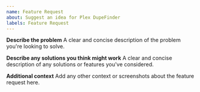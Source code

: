 ```yaml
---
name: Feature Request
about: Suggest an idea for Plex DupeFinder
labels: Feature Request
---
```


**Describe the problem**
A clear and concise description of the problem you're looking to solve.

**Describe any solutions you think might work**
A clear and concise description of any solutions or features you've considered.

**Additional context**
Add any other context or screenshots about the feature request here.
